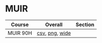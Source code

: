 # MUIR

| Course | Overall | Section |
| ------ | ------- | ------- |
| MUIR 90H | [csv](https://github.com/UCSD-Historical-Enrollment-Data/2022Fall/blob/main/overall/MUIR%2090H.csv), [png](https://raw.githubusercontent.com/UCSD-Historical-Enrollment-Data/2022Fall/main/plot_overall/MUIR%2090H.png), [wide](https://raw.githubusercontent.com/UCSD-Historical-Enrollment-Data/2022Fall/main/plot_overall_wide/MUIR%2090H.png) |  |
